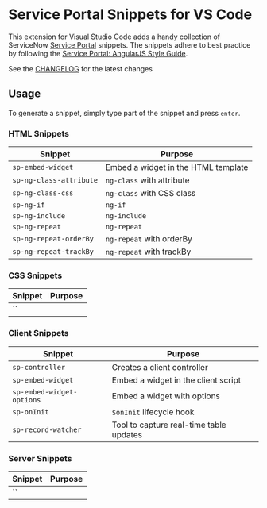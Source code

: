# Service Portal Snippets for VS Code

This extension for Visual Studio Code adds a handy collection of ServiceNow [Service Portal](https://docs.servicenow.com/bundle/london-servicenow-platform/page/build/service-portal/concept/c_ServicePortal.html) snippets. The snippets adhere to best practice by following the [Service Portal: AngularJS Style Guide](https://github.com/platform-experience/serviceportal-best-practice).

See the [CHANGELOG](CHANGELOG.md) for the latest changes

## Usage

To generate a snippet, simply type part of the snippet and press `enter`.

### HTML Snippets

| Snippet                   | Purpose                                    |
| ------------------------- | ------------------------------------------ |
| `sp-embed-widget`         | Embed a widget in the HTML template        |
| `sp-ng-class-attribute`   | `ng-class` with attribute                  |
| `sp-ng-class-css`         | `ng-class` with CSS class                  |
| `sp-ng-if`                | `ng-if`                                    |
| `sp-ng-include`           | `ng-include`                               |
| `sp-ng-repeat`            | `ng-repeat`                                |
| `sp-ng-repeat-orderBy`    | `ng-repeat` with orderBy                   |
| `sp-ng-repeat-trackBy`    | `ng-repeat` with trackBy                   |

### CSS Snippets

| Snippet                   | Purpose                                    |
| ------------------------- | ------------------------------------------ |
| ``                        |                                            |

### Client Snippets

| Snippet                   | Purpose                                    |
| ------------------------- | ------------------------------------------ |
| `sp-controller`           | Creates a client controller                |
| `sp-embed-widget`         | Embed a widget in the client script        |
| `sp-embed-widget-options` | Embed a widget with options                |
| `sp-onInit`               | `$onInit` lifecycle hook                   |
| `sp-record-watcher`       | Tool to capture real-time table updates    |

### Server Snippets

| Snippet                   | Purpose                                    |
| ------------------------- | ------------------------------------------ |
| ``                        |                                            |
